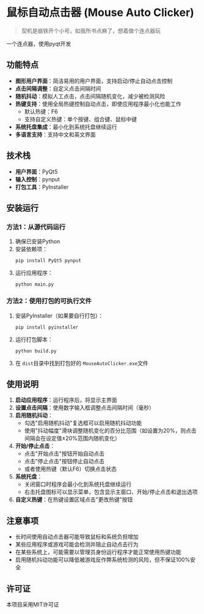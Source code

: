 # 鼠标自动点击器 (Mouse Auto Clicker)

> 契机是崩铁开个小号，如我所书点麻了，想着做个连点器玩

一个连点器，使用pyqt开发

## 功能特点

- **图形用户界面**：简洁易用的用户界面，支持启动/停止自动点击控制
- **点击间隔调整**：自定义点击间隔时间
- **随机抖动**：模拟人工点击，点击间隔随机变化，减少被检测风险
- **热键支持**：使用全局热键控制自动点击，即使应用程序最小化也能工作
  - 默认热键：F6
  - 支持自定义热键：单个按键、组合键、鼠标中键
- **系统托盘集成**：最小化到系统托盘继续运行
- **多语言支持**：支持中文和英文界面

## 技术栈

- **用户界面**：PyQt5
- **输入控制**：pynput
- **打包工具**：PyInstaller

## 安装运行

### 方法1：从源代码运行

1. 确保已安装Python
2. 安装依赖项：
   ```
   pip install PyQt5 pynput
   ```
3. 运行应用程序：
   ```
   python main.py
   ```

### 方法2：使用打包的可执行文件

1. 安装PyInstaller（如果要自行打包）：
   ```
   pip install pyinstaller
   ```
2. 运行打包脚本：
   ```
   python build.py
   ```
3. 在 `dist`目录中找到打包好的 `MouseAutoClicker.exe`文件

## 使用说明

1. **启动应用程序**：运行程序后，将显示主界面
2. **设置点击间隔**：使用数字输入框调整点击间隔时间（毫秒）
3. **启用随机抖动**：
   - 勾选"启用随机抖动"复选框可以启用随机抖动功能
   - 使用"抖动幅度"滑块调整随机变化的百分比范围（如设置为20%，则点击间隔会在设定值±20%范围内随机变化）
4. **开始/停止点击**：
   - 点击"开始点击"按钮开始自动点击
   - 点击"停止点击"按钮停止自动点击
   - 或者使用热键（默认F6）切换点击状态
5. **系统托盘**：
   - 关闭窗口时程序会最小化到系统托盘继续运行
   - 右击托盘图标可以显示菜单，包含显示主窗口、开始/停止点击和退出选项
6. **自定义热键**：在热键设置区域点击"更改热键"按钮

## 注意事项

- 长时间使用自动点击器可能导致鼠标和系统负担增加
- 某些应用程序或游戏可能会检测并阻止自动点击行为
- 在某些系统上，可能需要以管理员身份运行程序才能正常使用热键功能
- 启用随机抖动功能可以降低被游戏反作弊系统检测的风险，但不保证100%安全

## 许可证

本项目采用MIT许可证
